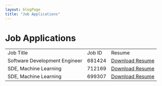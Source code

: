 ```yaml
---
layout: blogPage
title: "Job Applications"
---
```


# Job Applications

<table class="table table-hover">
	<tr>
		<td> Job Title</td>
		<td> Job ID </td>
		<td> Resume </td>
	</tr>
	<tr>
		<td> Software Development Engineer</td>
		<td> 681424 </td>
		<td><a href="data/resumes/KumarSiddharthResume-SDE-681424.pdf" >Download Resume</a></td>
	</tr>
	<tr>
		<td> SDE, Machine Learning</td>
		<td> 712169 </td>
		<td><a href="data/resumes/KumarSiddharthResume-SDE-ML-712169.pdf" >Download Resume</a></td>
	</tr>
	<tr>
		<td> SDE, Machine Learning</td>
		<td> 699307 </td>
		<td><a href="data/resumes/KumarSiddharthResume-SDE-ML-699307.pdf" >Download Resume</a></td>
	</tr>
</table> 
